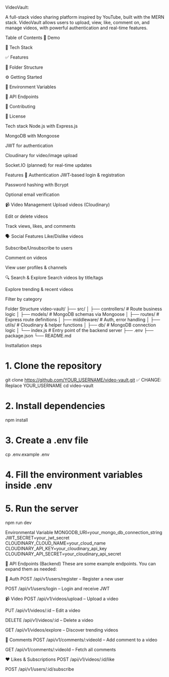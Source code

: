 VideoVault:


A full-stack video sharing platform inspired by YouTube, built with the MERN stack.
VideoVault allows users to upload, view, like, comment on, and manage videos, with powerful authentication and real-time features.

Table of Contents
🚀 Demo

🧩 Tech Stack

✅ Features

📁 Folder Structure

⚙️ Getting Started

🔐 Environment Variables

📡 API Endpoints

🤝 Contributing

📄 License


Tech stack 
Node.js with Express.js

MongoDB with Mongoose

JWT for authentication

Cloudinary for video/image upload

Socket.IO (planned) for real-time updates



Features
🔐 Authentication
JWT-based login & registration

Password hashing with Bcrypt

Optional email verification

📹 Video Management
Upload videos (Cloudinary)

Edit or delete videos

Track views, likes, and comments

🗣️ Social Features
Like/Dislike videos

Subscribe/Unsubscribe to users

Comment on videos

View user profiles & channels

🔍 Search & Explore
Search videos by title/tags

Explore trending & recent videos

Filter by category


 Folder Structure
 video-vault/
├── src/
│   ├── controllers/        # Route business logic
│   ├── models/             # MongoDB schemas via Mongoose
│   ├── routes/             # Express route definitions
│   ├── middleware/         # Auth, error handling
│   ├── utils/              # Cloudinary & helper functions
│   ├── db/                 # MongoDB connection logic
│   └── index.js            # Entry point of the backend server
├── .env
├── package.json
└── README.md


Insttallation steps
# 1. Clone the repository
git clone https://github.com/YOUR_USERNAME/video-vault.git   ✅ CHANGE: Replace YOUR_USERNAME
cd video-vault

# 2. Install dependencies
npm install

# 3. Create a .env file
cp .env.example .env

# 4. Fill the environment variables inside .env

# 5. Run the server
npm run dev


Environmental Variable
MONGODB_URI=your_mongo_db_connection_string        
JWT_SECRET=your_jwt_secret                          
CLOUDINARY_CLOUD_NAME=your_cloud_name               
CLOUDINARY_API_KEY=your_cloudinary_api_key          
CLOUDINARY_API_SECRET=your_cloudinary_api_secret  

📡 API Endpoints (Backend)
These are some example endpoints. You can expand them as needed:

👤 Auth
POST /api/v1/users/register – Register a new user

POST /api/v1/users/login – Login and receive JWT

📹 Video
POST /api/v1/videos/upload – Upload a video

PUT /api/v1/videos/:id – Edit a video

DELETE /api/v1/videos/:id – Delete a video

GET /api/v1/videos/explore – Discover trending videos

💬 Comments
POST /api/v1/comments/:videoId – Add comment to a video

GET /api/v1/comments/:videoId – Fetch all comments

❤️ Likes & Subscriptions
POST /api/v1/videos/:id/like

POST /api/v1/users/:id/subscribe


